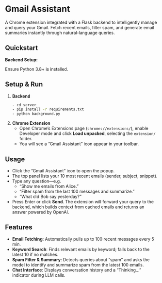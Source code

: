 # Gmail Assistant

A Chrome extension integrated with a Flask backend to intelligently manage and query your Gmail. Fetch recent emails, filter spam, and generate email summaries instantly through natural-language queries.

## Quickstart

**Backend Setup:**

Ensure Python 3.8+ is installed.

## Setup & Run

1. **Backend**  
   ```bash
   - cd server
   - pip install -r requirements.txt
   - python background.py

2. **Chrome Extension**  
   - Open Chrome’s Extensions page (`chrome://extensions/`), enable Developer mode and click **Load unpacked**, selecting the `extension/` folder.  
   - You will see a “Gmail Assistant” icon appear in your toolbar.

## Usage

- Click the “Gmail Assistant” icon to open the popup.  
- The top panel lists your 10 most recent emails (sender, subject, snippet).  
- Type any question—e.g.  
  - “Show me emails from Alice.”  
  - “Filter spam from the last 100 messages and summarize.”  
  - “What did Bob say yesterday?”  
- Press Enter or click **Send**. The extension will forward your query to the backend, which builds context from cached emails and returns an answer powered by OpenAI.

## Features

- **Email Fetching**: Automatically pulls up to 100 recent messages every 5 min.  
- **Keyword Search**: Finds relevant emails by keyword; falls back to the latest 10 if no matches.  
- **Spam Filter & Summary**: Detects queries about “spam” and asks the model to identify and summarize spam from the latest 100 emails.  
- **Chat Interface**: Displays conversation history and a “Thinking…” indicator during LLM calls.